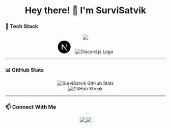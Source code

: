 <h1 align="center">Hey there! 👋 I'm SurviSatvik</h1>

### 🧰 Tech Stack

<p align="center">
  <img src="https://skillicons.dev/icons?i=js,ts,react,nodejs,mongodb,html,css,git,linux,bash,vscode&perline=8" />
  <br />
  <img src="https://raw.githubusercontent.com/devicons/devicon/master/icons/nextjs/nextjs-original.svg" alt="Next.js Logo" width="40" height="40" />
  &nbsp;&nbsp;
  <img src="https://cdn.jsdelivr.net/gh/devicons/devicon/icons/discordjs/discordjs-original.svg" alt="Discord.js Logo" width="40" height="40" />
</p>

---

### 📊 GitHub Stats

<p align="center">
  <img src="https://github-readme-stats.vercel.app/api?username=SurviSatvik&show_icons=true&theme=radical" alt="SurviSatvik GitHub Stats" />
  <br/>
  <img src="https://streak-stats.demolab.com/?user=SurviSatvik&theme=radical" alt="GitHub Streak" />
</p>

---

### 📫 Connect With Me

<p align="center">
  <a href="https://discord.com/users/989692012028641370">
    <img src="https://img.shields.io/badge/Discord-5865F2?style=for-the-badge&logo=discord&logoColor=white" />
  </a>
  <a href="mailto:your@email.com">
    <img src="https://img.shields.io/badge/Email-D14836?style=for-the-badge&logo=gmail&logoColor=white" />
  </a>
</p>
